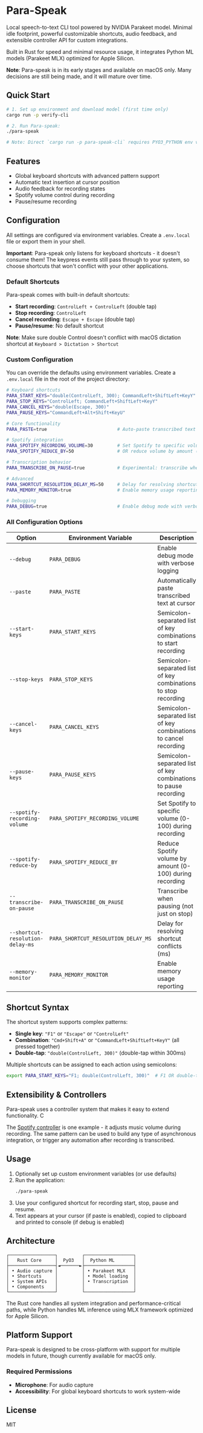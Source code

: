 # Para-Speak

Local speech-to-text CLI tool powered by NVIDIA Parakeet model. Minimal idle footprint, powerful customizable shortcuts, audio feedback, and extensible controller API for custom integrations.

 Built in Rust for speed and minimal resource usage, it integrates Python ML models (Parakeet MLX) optimized for Apple Silicon.

**Note**: Para-speak is in its early stages and available on macOS only. Many decisions are still being made, and it will mature over time.

## Quick Start

```bash
# 1. Set up environment and download model (first time only)
cargo run -p verify-cli

# 2. Run Para-speak:
./para-speak

# Note: Direct `cargo run -p para-speak-cli` requires PYO3_PYTHON env var
```

## Features

- Global keyboard shortcuts with advanced pattern support
- Automatic text insertion at cursor position
- Audio feedback for recording states
- Spotify volume control during recording
- Pause/resume recording

## Configuration

All settings are configured via environment variables. Create a `.env.local` file or export them in your shell.

**Important**: Para-speak only listens for keyboard shortcuts - it doesn't consume them! The keypress events still pass through to your system, so choose shortcuts that won't conflict with your other applications.

### Default Shortcuts

Para-speak comes with built-in default shortcuts:

- **Start recording**: `ControlLeft + ControlLeft` (double tap)
- **Stop recording**: `ControlLeft`
- **Cancel recording**: `Escape + Escape` (double tap)
- **Pause/resume**: No default shortcut

**Note**: Make sure double Control doesn't conflict with macOS dictation shortcut at `Keyboard > Dictation > Shortcut`

### Custom Configuration

You can override the defaults using environment variables. Create a `.env.local` file in the root of the project directory:

```bash
# Keyboard shortcuts
PARA_START_KEYS="double(ControlLeft, 300); CommandLeft+ShiftLeft+KeyY"
PARA_STOP_KEYS="ControlLeft; CommandLeft+ShiftLeft+KeyY"
PARA_CANCEL_KEYS="double(Escape, 300)"
PARA_PAUSE_KEYS="CommandLeft+Alt+Shift+KeyU"

# Core functionality
PARA_PASTE=true                          # Auto-paste transcribed text at cursor

# Spotify integration
PARA_SPOTIFY_RECORDING_VOLUME=30         # Set Spotify to specific volume (0-100)
PARA_SPOTIFY_REDUCE_BY=50                # OR reduce volume by amount (0-100)

# Transcription behavior
PARA_TRANSCRIBE_ON_PAUSE=true            # Experimental: transcribe when pausing (not just on stop)

# Advanced
PARA_SHORTCUT_RESOLUTION_DELAY_MS=50     # Delay for resolving shortcut conflicts
PARA_MEMORY_MONITOR=true                 # Enable memory usage reporting

# Debugging
PARA_DEBUG=true                          # Enable debug mode with verbose output
```

### All Configuration Options

| Option | Environment Variable | Description | Default |
|--------|---------------------|-------------|---------|
| `--debug` | `PARA_DEBUG` | Enable debug mode with verbose logging | `false` |
| `--paste` | `PARA_PASTE` | Automatically paste transcribed text at cursor | `false` |
| `--start-keys` | `PARA_START_KEYS` | Semicolon-separated list of key combinations to start recording | `double(ControlLeft, 300)` |
| `--stop-keys` | `PARA_STOP_KEYS` | Semicolon-separated list of key combinations to stop recording | `ControlLeft` |
| `--cancel-keys` | `PARA_CANCEL_KEYS` | Semicolon-separated list of key combinations to cancel recording | `double(Escape, 300)` |
| `--pause-keys` | `PARA_PAUSE_KEYS` | Semicolon-separated list of key combinations to pause recording | None |
| `--spotify-recording-volume` | `PARA_SPOTIFY_RECORDING_VOLUME` | Set Spotify to specific volume (0-100) during recording | None |
| `--spotify-reduce-by` | `PARA_SPOTIFY_REDUCE_BY` | Reduce Spotify volume by amount (0-100) during recording | None |
| `--transcribe-on-pause` | `PARA_TRANSCRIBE_ON_PAUSE` | Transcribe when pausing (not just on stop) | `false` |
| `--shortcut-resolution-delay-ms` | `PARA_SHORTCUT_RESOLUTION_DELAY_MS` | Delay for resolving shortcut conflicts (ms) | `50` |
| `--memory-monitor` | `PARA_MEMORY_MONITOR` | Enable memory usage reporting | `false` |

## Shortcut Syntax

The shortcut system supports complex patterns:

- **Single key**: `"F1"` or `"Escape"` or `"ControlLeft"`
- **Combination**: `"Cmd+Shift+A"` or `"CommandLeft+ShiftLeft+KeyY"` (all pressed together)
- **Double-tap**: `"double(ControlLeft, 300)"` (double-tap within 300ms)

Multiple shortcuts can be assigned to each action using semicolons:
```bash
export PARA_START_KEYS="F1; double(ControlLeft, 300)"  # F1 OR double-tap control
```

## Extensibility & Controllers

Para-speak uses a controller system that makes it easy to extend functionality. C

The [Spotify controller](https://github.com/elv1n/para-speak/tree/main/crates/integrations/components/src/spotify.rs) is one example - it adjusts music volume during recording. The same pattern can be used to build any type of asynchronous integration, or trigger any automation after recording is transcribed.

## Usage

1. Optionally set up custom environment variables (or use defaults)
2. Run the application:
   ```bash
   ./para-speak
   ```
3. Use your configured shortcut for recording start, stop, pause and resume.
4. Text appears at your cursor (if paste is enabled), copied to clipboard and printed to console (if debug is enabled)


## Architecture

```
┌─────────────────┐         ┌──────────────────┐
│   Rust Core     │  PyO3   │  Python ML       │
├─────────────────┤◄───────►├──────────────────┤
│ • Audio capture │         │ • Parakeet MLX   │
│ • Shortcuts     │         │ • Model loading  │
│ • System APIs   │         │ • Transcription  │
│ • Components    │         │                  │
└─────────────────┘         └──────────────────┘
```

The Rust core handles all system integration and performance-critical paths, while Python handles ML inference using MLX framework optimized for Apple Silicon.

## Platform Support

Para-speak is designed to be cross-platform with support for multiple models in future, though currently available for macOS only.

### Required Permissions

- **Microphone**: For audio capture
- **Accessibility**: For global keyboard shortcuts to work system-wide

## License

MIT